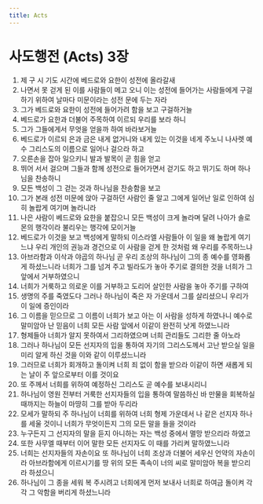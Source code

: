 ```yaml
---
title: Acts
---
```


# 사도행전 (Acts) 3장
1. 제 구 시 기도 시간에 베드로와 요한이 성전에 올라갈새
1. 나면서 못 걷게 된 이를 사람들이 메고 오니 이는 성전에 들어가는 사람들에게 구걸하기 위하여 날마다 미문이라는 성전 문에 두는 자라
1. 그가 베드로와 요한이 성전에 들어가려 함을 보고 구걸하거늘
1. 베드로가 요한과 더불어 주목하여 이르되 우리를 보라 하니
1. 그가 그들에게서 무엇을 얻을까 하여 바라보거늘
1. 베드로가 이르되 은과 금은 내게 없거니와 내게 있는 이것을 네게 주노니 나사렛 예수 그리스도의 이름으로 일어나 걸으라 하고
1. 오른손을 잡아 일으키니 발과 발목이 곧 힘을 얻고
1. 뛰어 서서 걸으며 그들과 함께 성전으로 들어가면서 걷기도 하고 뛰기도 하며 하나님을 찬송하니
1. 모든 백성이 그 걷는 것과 하나님을 찬송함을 보고
1. 그가 본래 성전 미문에 앉아 구걸하던 사람인 줄 알고 그에게 일어난 일로 인하여 심히 놀랍게 여기며 놀라니라
1. 나은 사람이 베드로와 요한을 붙잡으니 모든 백성이 크게 놀라며 달려 나아가 솔로몬의 행각이라 불리우는 행각에 모이거늘
1. 베드로가 이것을 보고 백성에게 말하되 이스라엘 사람들아 이 일을 왜 놀랍게 여기느냐 우리 개인의 권능과 경건으로 이 사람을 걷게 한 것처럼 왜 우리를 주목하느냐
1. 아브라함과 이삭과 야곱의 하나님 곧 우리 조상의 하나님이 그의 종 예수를 영화롭게 하셨느니라 너희가 그를 넘겨 주고 빌라도가 놓아 주기로 결의한 것을 너희가 그 앞에서 거부하였으니
1. 너희가 거룩하고 의로운 이를 거부하고 도리어 살인한 사람을 놓아 주기를 구하여
1. 생명의 주를 죽였도다 그러나 하나님이 죽은 자 가운데서 그를 살리셨으니 우리가 이 일에 증인이라
1. 그 이름을 믿으므로 그 이름이 너희가 보고 아는 이 사람을 성하게 하였나니 예수로 말미암아 난 믿음이 너희 모든 사람 앞에서 이같이 완전히 낫게 하였느니라
1. 형제들아 너희가 알지 못하여서 그리하였으며 너희 관리들도 그리한 줄 아노라
1. 그러나 하나님이 모든 선지자의 입을 통하여 자기의 그리스도께서 고난 받으실 일을 미리 알게 하신 것을 이와 같이 이루셨느니라
1. 그러므로 너희가 회개하고 돌이켜 너희 죄 없이 함을 받으라 이같이 하면 새롭게 되는 날이 주 앞으로부터 이를 것이요
1. 또 주께서 너희를 위하여 예정하신 그리스도 곧 예수를 보내시리니
1. 하나님이 영원 전부터 거룩한 선지자들의 입을 통하여 말씀하신 바 만물을 회복하실 때까지는 하늘이 마땅히 그를 받아 두리라
1. 모세가 말하되 주 하나님이 너희를 위하여 너희 형제 가운데서 나 같은 선지자 하나를 세울 것이니 너희가 무엇이든지 그의 모든 말을 들을 것이라
1. 누구든지 그 선지자의 말을 듣지 아니하는 자는 백성 중에서 멸망 받으리라 하였고
1. 또한 사무엘 때부터 이어 말한 모든 선지자도 이 때를 가리켜 말하였느니라
1. 너희는 선지자들의 자손이요 또 하나님이 너희 조상과 더불어 세우신 언약의 자손이라 아브라함에게 이르시기를 땅 위의 모든 족속이 너의 씨로 말미암아 복을 받으리라 하셨으니
1. 하나님이 그 종을 세워 복 주시려고 너희에게 먼저 보내사 너희로 하여금 돌이켜 각각 그 악함을 버리게 하셨느니라